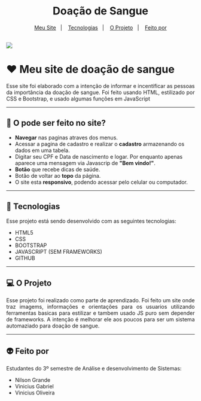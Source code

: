 <h1 align="center"> Doação de Sangue </h1>

<p align="center">
  <a href="#-meu-site-de-doação-de-sangue">Meu Site</a>&nbsp;&nbsp;&nbsp;|&nbsp;&nbsp;&nbsp;
  <a href="#-tecnologias">Tecnologias</a>&nbsp;&nbsp;&nbsp;|&nbsp;&nbsp;&nbsp;
  <a href="#-o-projeto">O Projeto</a>&nbsp;&nbsp;&nbsp;|&nbsp;&nbsp;&nbsp;
  <a href="#-feito-por">Feito por</a>
</p>
<br>

 <a href="https://github.com/Ncgrande">
  <img align="center" src="https://img.shields.io/static/v1?label=github&message=NilsonGrande&color=7159c1&style=for-the-badge&logo=ghost)](https://github.com/NilsonGrande"/>
</a>

# ♥️ Meu site de doação de sangue

<p align="justify">Esse site foi elaborado com a intenção de informar e incentificar as pessoas da importância da doação de sangue. Foi feito usando HTML, estilizado por CSS e Bootstrap, e usado algumas funções em JavaScript </p>

---

## 💊 O pode ser feito no site?

- **Navegar** nas paginas atraves dos menus.
- Acessar a pagina de cadastro e realizar o **cadastro** armazenando os dados em uma tabela.
- Digitar seu CPF e Data de nascimento e logar. Por enquanto apenas aparece uma mensagem via Javascrip de **"Bem vindo!"**.
- **Botão** que recebe dicas de saúde.
- Botão de voltar ao **topo** da página.
- O site esta **responsivo**, podendo acessar pelo celular ou computador.

---

##  🚀 Tecnologias  
Esse projeto está sendo desenvolvido com as seguintes tecnologias:

- HTML5
- CSS
- BOOTSTRAP
- JAVASCRIPT (SEM FRAMEWORKS)
- GITHUB

---

## 💻 O Projeto

<p align="justify">Esse projeto foi realizado como parte de aprendizado. Foi feito um site onde traz imagems, informações e orientações para os usuarios utilizando ferramentas basicas para estilizar e tambem usado JS puro sem depender de frameworks. A intenção é melhorar ele aos poucos para ser um sistema automaziado para doação de sangue.</p>

---

## 👽 Feito por

Estudantes do 3º semestre de Análise e desenvolvimento de Sistemas:

- Nilson Grande
- Vinicius Gabriel
- Vinicius Oliveira



